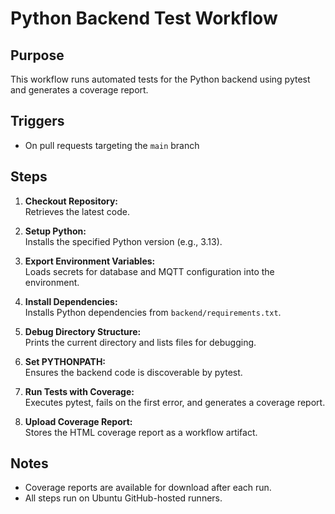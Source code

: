 # Python Backend Test Workflow

## Purpose

This workflow runs automated tests for the Python backend using pytest and generates a coverage report.

## Triggers

- On pull requests targeting the `main` branch

## Steps

1. **Checkout Repository:**  
   Retrieves the latest code.

2. **Setup Python:**  
   Installs the specified Python version (e.g., 3.13).

3. **Export Environment Variables:**  
   Loads secrets for database and MQTT configuration into the environment.

4. **Install Dependencies:**  
   Installs Python dependencies from `backend/requirements.txt`.

5. **Debug Directory Structure:**  
   Prints the current directory and lists files for debugging.

6. **Set PYTHONPATH:**  
   Ensures the backend code is discoverable by pytest.

7. **Run Tests with Coverage:**  
   Executes pytest, fails on the first error, and generates a coverage report.

8. **Upload Coverage Report:**  
   Stores the HTML coverage report as a workflow artifact.

## Notes

- Coverage reports are available for download after each run.
- All steps run on Ubuntu GitHub-hosted runners.